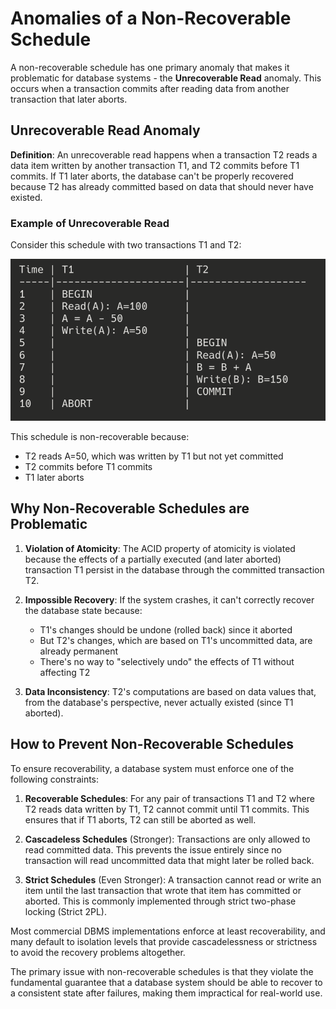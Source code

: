 # Anomalies of a Non-Recoverable Schedule

A non-recoverable schedule has one primary anomaly that makes it problematic for database systems - the **Unrecoverable Read** anomaly. This occurs when a transaction commits after reading data from another transaction that later aborts.

## Unrecoverable Read Anomaly

**Definition**: An unrecoverable read happens when a transaction T2 reads a data item written by another transaction T1, and T2 commits before T1 commits. If T1 later aborts, the database can't be properly recovered because T2 has already committed based on data that should never have existed.

### Example of Unrecoverable Read

Consider this schedule with two transactions T1 and T2:

![Example of Unrecoverable Read](../assets/08.png)

This schedule is non-recoverable because:
- T2 reads A=50, which was written by T1 but not yet committed
- T2 commits before T1 commits
- T1 later aborts

## Why Non-Recoverable Schedules are Problematic

1. **Violation of Atomicity**: The ACID property of atomicity is violated because the effects of a partially executed (and later aborted) transaction T1 persist in the database through the committed transaction T2.

2. **Impossible Recovery**: If the system crashes, it can't correctly recover the database state because:
   - T1's changes should be undone (rolled back) since it aborted
   - But T2's changes, which are based on T1's uncommitted data, are already permanent
   - There's no way to "selectively undo" the effects of T1 without affecting T2

3. **Data Inconsistency**: T2's computations are based on data values that, from the database's perspective, never actually existed (since T1 aborted).

## How to Prevent Non-Recoverable Schedules

To ensure recoverability, a database system must enforce one of the following constraints:

1. **Recoverable Schedules**: For any pair of transactions T1 and T2 where T2 reads data written by T1, T2 cannot commit until T1 commits. This ensures that if T1 aborts, T2 can still be aborted as well.

2. **Cascadeless Schedules** (Stronger): Transactions are only allowed to read committed data. This prevents the issue entirely since no transaction will read uncommitted data that might later be rolled back.

3. **Strict Schedules** (Even Stronger): A transaction cannot read or write an item until the last transaction that wrote that item has committed or aborted. This is commonly implemented through strict two-phase locking (Strict 2PL).

Most commercial DBMS implementations enforce at least recoverability, and many default to isolation levels that provide cascadelessness or strictness to avoid the recovery problems altogether.

The primary issue with non-recoverable schedules is that they violate the fundamental guarantee that a database system should be able to recover to a consistent state after failures, making them impractical for real-world use.

